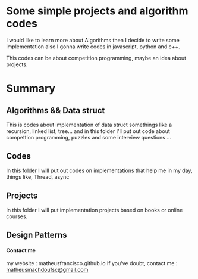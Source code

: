 # Some simple projects and algorithm codes


I would like to learn more about Algorithms then I decide to write some implementation also I gonna write codes in javascript, python and c++. 


This codes can be about competition programming, maybe an idea about projects. 



# Summary


## Algorithms && Data struct

This is codes about implementation of data struct somethings like a recursion, linked list, tree...
and in this folder I'll  put out code about compettion programming, puzzles and some interview questions ...

## Codes 

In this folder I will put out codes on implementations that help me in my day, things like, Thread, async 

## Projects

In this folder I will put implementation projects based on books or online courses.

## Design Patterns


#### Contact me

my website : matheusfrancisco.github.io
If you've doubt, contact me : matheusmachdoufsc@gmail.com
